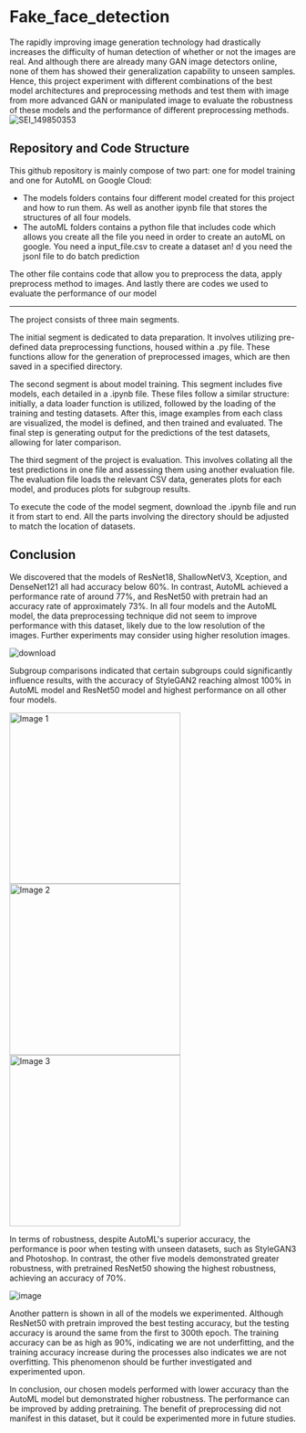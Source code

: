 # Fake_face_detection
The rapidly improving image generation technology had drastically increases the difficulty of human detection of whether or not the images are real. And although there are already many GAN image detectors online, none of them has showed their generalization capability to unseen samples. Hence, this project experiment with different combinations of the best model architectures and preprocessing methods and test them with image from more advanced GAN or manipulated image to evaluate the robustness of these models and the performance of different preprocessing methods.
![SEI_149850353](https://github.com/HertZMX/Fake_face_detection/assets/107277409/d1fe774d-3a54-47af-9c2b-a437ba0e4f32)

## Repository and Code Structure

This github repository is mainly compose of two part: one for model training and one for AutoML on Google Cloud: 
- The models folders contains four different model created for this project and how to run them. As well as another ipynb file that stores the structures of all four models. 
- The autoML folders contains a python file that includes code which allows you create all the file you need in order to create an autoML on google. You need a input_file.csv to create a dataset an!
d you need the jsonl file to do batch prediction

The other file contains code that allow you to preprocess the data, apply preprocess method to images. And lastly there are codes we used to evaluate the performance of our model

---
The project consists of three main segments. 

The initial segment is dedicated to data preparation. It involves utilizing pre-defined data preprocessing functions, housed within a .py file. These functions allow for the generation of preprocessed images, which are then saved in a specified directory. 

The second segment is about model training. This segment includes five models, each detailed in a .ipynb file. These files follow a similar structure: initially, a data loader function is utilized, followed by the loading of the training and testing datasets. After this, image examples from each class are visualized, the model is defined, and then trained and evaluated. The final step is generating output for the predictions of the test datasets, allowing for later comparison. 

The third segment of the project is evaluation. This involves collating all the test predictions in one file and assessing them using another evaluation file. The evaluation file loads the relevant CSV data, generates plots for each model, and produces plots for subgroup results.

To execute the code of the model segment, download the .ipynb file and run it from start to end. All the parts involving the directory should be adjusted to match the location of datasets.

## Conclusion

We discovered that the models of ResNet18, ShallowNetV3, Xception, and DenseNet121 all had accuracy below 60%. In contrast, AutoML achieved a performance rate of around 77%, and ResNet50 with pretrain had an accuracy rate of approximately 73%. In all four models and the AutoML model, the data preprocessing technique did not seem to improve performance with this dataset, likely due to the low resolution of the images. Further experiments may consider using higher resolution images. 

![download](https://github.com/HertZMX/Fake_face_detection/assets/107277409/6a86bf3c-c1af-4f23-8d37-6640fa21aab9)

Subgroup comparisons indicated that certain subgroups could significantly influence results, with the accuracy of StyleGAN2 reaching almost 100% in AutoML model and ResNet50 model and highest performance on all other four models.

<img src="https://github.com/HertZMX/Fake_face_detection/assets/107277409/99d6a2f2-476c-4fda-b7c9-5e8753c951a1" alt="Image 1" width="300px" />
<img src="https://github.com/HertZMX/Fake_face_detection/assets/107277409/85bbc13d-2716-43a2-8881-604c9095ed28" alt="Image 2" width="300px" />
<img src=https://github.com/HertZMX/Fake_face_detection/assets/107277409/758f4f3b-c71a-4d1e-b90f-610fd6a820e1" alt="Image 3" width="300px" />

In terms of robustness, despite AutoML's superior accuracy, the performance is poor when testing with unseen datasets, such as StyleGAN3 and Photoshop. In contrast, the other five models demonstrated greater robustness, with pretrained ResNet50 showing the highest robustness, achieving an accuracy of 70%. 

![image](https://github.com/HertZMX/Fake_face_detection/assets/95679749/a8c8d6f0-029e-4d92-91e8-105e2a497bb2)

Another pattern is shown in all of the models we experimented. Although ResNet50 with pretrain improved the best testing accuracy, but the testing accuracy is around the same from the first to 300th epoch. The training accuracy can be as high as 90%, indicating we are not underfitting, and the training accuracy increase during the processes also indicates we are not overfitting. This phenomenon should be further investigated and experimented upon. 

In conclusion, our chosen models performed with lower accuracy than the AutoML model but demonstrated higher robustness. The performance can be improved by adding pretraining. The benefit of preprocessing did not manifest in this dataset, but it could be experimented more in future studies.
